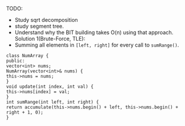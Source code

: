 TODO:
​
- Study sqrt decomposition
- study segment tree.
- Understand why the BIT building takes O(n) using that approach.
​
Solution 1(Brute-Force, TLE):
​
- Summing all elements in `[left, right]` for every call to `sumRange()`.
​
```
class NumArray {
public:
vector<int> nums;
NumArray(vector<int>& nums) {
this->nums = nums;
}
void update(int index, int val) {
this->nums[index] = val;
}
int sumRange(int left, int right) {
return accumulate(this->nums.begin() + left, this->nums.begin() + right + 1, 0);
}